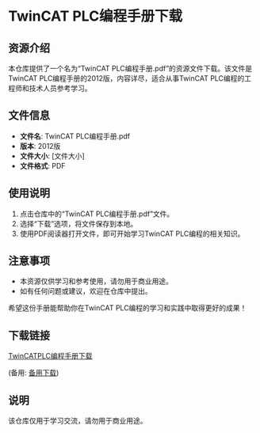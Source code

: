 # TwinCAT PLC编程手册下载

## 资源介绍

本仓库提供了一个名为“TwinCAT PLC编程手册.pdf”的资源文件下载。该文件是TwinCAT PLC编程手册的2012版，内容详尽，适合从事TwinCAT PLC编程的工程师和技术人员参考学习。

## 文件信息

- **文件名**: TwinCAT PLC编程手册.pdf
- **版本**: 2012版
- **文件大小**: [文件大小]
- **文件格式**: PDF

## 使用说明

1. 点击仓库中的“TwinCAT PLC编程手册.pdf”文件。
2. 选择“下载”选项，将文件保存到本地。
3. 使用PDF阅读器打开文件，即可开始学习TwinCAT PLC编程的相关知识。

## 注意事项

- 本资源仅供学习和参考使用，请勿用于商业用途。
- 如有任何问题或建议，欢迎在仓库中提出。

希望这份手册能帮助你在TwinCAT PLC编程的学习和实践中取得更好的成果！

## 下载链接
[TwinCATPLC编程手册下载](https://pan.quark.cn/s/eefaf4d5f905) 

(备用: [备用下载](https://pan.baidu.com/s/1txzQ58NllBJ7PqBhlwZyYw?pwd=1234))

## 说明

该仓库仅用于学习交流，请勿用于商业用途。
